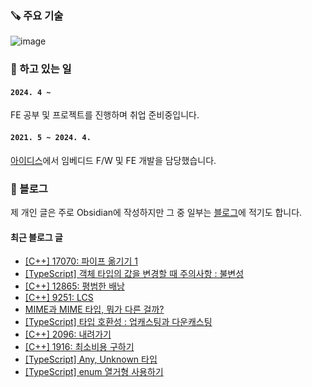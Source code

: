 ### 🪚 주요 기술
![image](https://github.com/user-attachments/assets/6f402edf-4a7d-401a-8c23-643413a2fe50)


### 🔭 하고 있는 일
#### `2024. 4 ~ `

FE 공부 및 프로젝트를 진행하며 취업 준비중입니다.

#### `2021. 5 ~ 2024. 4.`

[아이디스](https://www.idisglobal.com/)에서 임베디드 F/W 및 FE 개발을 담당했습니다.


### 📕 블로그
제 개인 글은 주로 Obsidian에 작성하지만 그 중 일부는 [블로그](https://yerang2.tistory.com/)에 적기도 합니다.

#### 최근 블로그 글
<ul><li><a href='https://yerang2.tistory.com/75' target='_blank'>[C++] 17070: 파이프 옮기기 1</a></li><li><a href='https://yerang2.tistory.com/74' target='_blank'>[TypeScript] 객체 타입의 값을 변경할 때 주의사항 : 불변성</a></li><li><a href='https://yerang2.tistory.com/73' target='_blank'>[C++] 12865: 평범한 배낭</a></li><li><a href='https://yerang2.tistory.com/72' target='_blank'>[C++] 9251: LCS</a></li><li><a href='https://yerang2.tistory.com/71' target='_blank'>MIME과 MIME 타입, 뭐가 다른 걸까?</a></li><li><a href='https://yerang2.tistory.com/70' target='_blank'>[TypeScript] 타입 호환성 : 업캐스팅과 다운캐스팅</a></li><li><a href='https://yerang2.tistory.com/69' target='_blank'>[C++] 2096: 내려가기</a></li><li><a href='https://yerang2.tistory.com/68' target='_blank'>[C++] 1916: 최소비용 구하기</a></li><li><a href='https://yerang2.tistory.com/67' target='_blank'>[TypeScript] Any, Unknown 타입</a></li><li><a href='https://yerang2.tistory.com/66' target='_blank'>[TypeScript] enum 열거형 사용하기</a></li></ul>